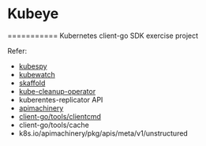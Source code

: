 # Kubeye
===========
Kubernetes client-go SDK exercise project

Refer:
- [kubespy](https://github.com/pulumi/kubespy)
- [kubewatch](https://github.com/bitnami-labs/kubewatch/blob/master/pkg/utils/k8sutil.go)
- [skaffold](https://github.com/bitnami-labs/kubewatch/blob/master/pkg/utils/k8sutil.go)
- [kube-cleanup-operator](https://github.com/lwolf/kube-cleanup-operator)
- kuberentes-replicator
API
- [apimachinery](https://godoc.org/k8s.io/apimachinery)
- [client-go/tools/clientcmd](https://godoc.org/k8s.io/client-go/tools/clientcmd)
- client-go/tools/cache
- k8s.io/apimachinery/pkg/apis/meta/v1/unstructured
